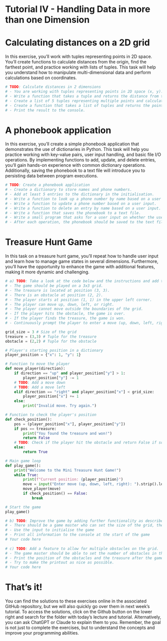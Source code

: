 # Tutorial IV - Handling Data in more than one Dimension


# Calculating distances on a 2D grid

In this exercise, you’ll work with tuples representing points in 2D
space. You’ll create functions to calculate distances from the origin,
find the farthest point, and practice working with lists of tuples. This
task will help you understand how to manipulate multi-dimensional data
and perform calculations based on coordinates.

``` python
# TODO: Calculate distances in 2 dimensions
# - You are working with tuples representing points in 2D space (x, y).
# - Write a function that takes a tuple and returns the distance from the origin (0, 0).
# - Create a list of 5 tuples representing multiple points and calculate the distance for each point.
# - Create a function that takes a list of tuples and returns the point that is farthest from the origin.
# - Print the result to the console.
```

# A phonebook application

In this exercise, you’ll create a simple phonebook application that
demonstrates the use of dictionaries in Python. This task will help you
practice working with key-value pairs, user input handling, and basic
file I/O operations. By implementing functions to add, update, and
delete entries, you’ll gain hands-on experience with common dictionary
operations. Additionally, saving the phonebook to a text file will
introduce you to persisting data between program executions.

``` python
# TODO: Create a phonebook application
# - Create a dictionary to store names and phone numbers.
# - Add at least 5 entries to the dictionary in the initialisation. 
# - Write a function to look up a phone number by name based on a user input.
# - Write a function to update a phone number based on a user input.
# - Write a function to delete an entry by name based on a user input.
# - Write a function that saves the phonebook to a text file.
# - Write a small program that asks for a user input on whether the user wants to add, remove, or update a phone number.
# - After each operation, the phonebook should be saved to the text file.
```

# Treasure Hunt Game

In this task on a treasure hunt game, you’ll repeat how to handle user
input and learn how to manage game states in several dimensions.
Furthermore, you’ll have the opportunity to enhance the game with
additional features, making it more dynamic and challenging.

``` python
# a) TODO: Take a look at the code below and the instructions and add the missing code to make the game work.
# - The game should be played on a 3x3 grid.
# - The treasure is located at position (3, 3).
# - There is an obstacle at position (2, 2).
# - The player starts at position (1, 1) in the upper left corner.
# - The player can move up, down, left, or right.
# - The player cannot move outside the boundaries of the grid.
# - If the player hits the obstacle, the game is over.
# - If the player finds the treasure, the game is won.
# - Continuously prompt the player to enter a move (up, down, left, right).

grid_size = 3 # Size of the grid
treasure = (3,3) # Tuple for the treasure
obstacle = (2,2) # Tuple for the obstacle

# Player's starting position in a dictionary
player_position = {"x": 1, "y": 1}

# Function to move the player
def move_player(direction):
    if direction == "up" and player_position["y"] > 1:
        player_position["y"] -= 1
    # TODO: Add a move down
    # TODO: Add a move left
    elif direction == "right" and player_position["x"] < grid_size:
        player_position["x"] += 1
    else:
        print("Invalid move. Try again.")

# Function to check the player's position
def check_position():
    pos = (player_position["x"], player_position["y"])
    if pos == treasure:
        print("You found the treasure and won!")
        return False
    # TODO: Check if the player hit the obstacle and return False if so
    else:
        return True

# Main game loop
def play_game():
    print("Welcome to the Mini Treasure Hunt Game!")
    while True:
        print(f"Current position: {player_position}")
        move = input("Enter move (up, down, left, right): ").strip().lower()
        move_player(move)
        if check_position() == False:
            break

# Start the game
play_game()

# b) TODO: Improve the game by adding further functionality as described below.
# - There should be a game master who can set the size of the grid, the treasure and the obstacle.
# - Use the input to initialise the game
# - Print all information to the console at the start of the game
# Your code here
 
# c) TODO: Add a feature to allow for multiple obstacles on the grid.
# - The game master should be able to set the number of obstacles in the grid and their positions.
# - Print the position of the obstacles and the treasure after the game has been finished.
# - Try to make the printout as nice as possible.
# Your code here
```

# That’s it!

You can find the solutions to these exercises online in the associated
GitHub repository, but we will also quickly go over them in next week’s
tutorial. To access the solutions, click on the Github button on the
lower right and search for the folder with today’s lecture and tutorial.
Alternatively, you can ask ChatGPT or Claude to explain them to you.
Remember, the goal is not just to complete the exercises, but to
understand the concepts and improve your programming abilities.
